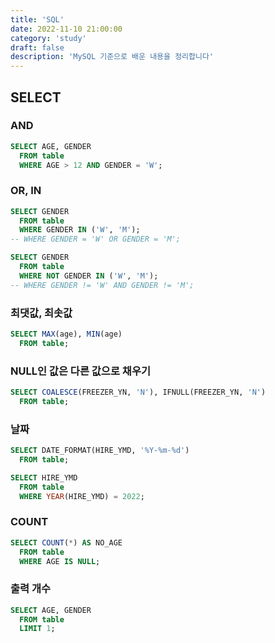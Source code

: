 ```yaml
---
title: 'SQL'
date: 2022-11-10 21:00:00
category: 'study'
draft: false
description: 'MySQL 기준으로 배운 내용을 정리합니다'
---
```


## SELECT

### AND

```sql
SELECT AGE, GENDER
  FROM table
  WHERE AGE > 12 AND GENDER = 'W';
```

### OR, IN

```sql
SELECT GENDER
  FROM table
  WHERE GENDER IN ('W', 'M');
-- WHERE GENDER = 'W' OR GENDER = 'M';

SELECT GENDER
  FROM table
  WHERE NOT GENDER IN ('W', 'M');
-- WHERE GENDER != 'W' AND GENDER != 'M';
```

### 최댓값, 최솟값

```sql
SELECT MAX(age), MIN(age)
  FROM table;
```

### NULL인 값은 다른 값으로 채우기

```sql
SELECT COALESCE(FREEZER_YN, 'N'), IFNULL(FREEZER_YN, 'N')
  FROM table;
```

### 날짜

```sql
SELECT DATE_FORMAT(HIRE_YMD, '%Y-%m-%d')
  FROM table;

SELECT HIRE_YMD
  FROM table
  WHERE YEAR(HIRE_YMD) = 2022;
```

### COUNT

```sql
SELECT COUNT(*) AS NO_AGE
  FROM table
  WHERE AGE IS NULL;
```

### 출력 개수

```sql
SELECT AGE, GENDER
  FROM table
  LIMIT 1;
```

<br />
<br />
